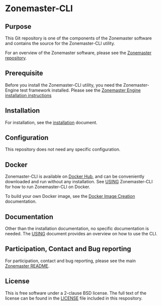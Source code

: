 # Zonemaster-CLI


## Purpose

This Git repository is one of the components of the Zonemaster software and
contains the source for the Zonemaster-CLI utility.

For an overview of the Zonemaster software, please see the
[Zonemaster repository].


## Prerequisite

Before you install the Zonemaster-CLI utility, you need the Zonemaster-Engine
test framework installed. Please see the
[Zonemaster Engine installation instructions]


## Installation

For installation, see the [installation] document.


## Configuration

This repository does not need any specific configuration.


## Docker

Zonemaster-CLI is available on [Docker Hub], and can be conveniently downloaded
and run without any installation. See [USING] Zonemaster-CLI for how to run
Zonemaster-CLI on Docker.

To build your own Docker image, see the [Docker Image Creation] documentation.


## Documentation

Other than the installation documentation, no specific documentation is needed.
The [USING] document provides an overview on how to use the CLI.


## Participation, Contact and Bug reporting

For participation, contact and bug reporting, please see the main
[Zonemaster README].


## License

This is free software under a 2-clause BSD license. The full text of the license can
be found in the [LICENSE](LICENSE) file included in this respository.


[Docker Image Creation]:                          https://github.com/zonemaster/zonemaster/blob/master/docs/internal-documentation/maintenance/ReleaseProcess-create-docker-image.md
[Docker Hub]:                                     https://hub.docker.com/u/zonemaster
[Installation]:                                   docs/Installation.md
[USING]:                                          USING.md
[Zonemaster Engine installation instructions]:    https://github.com/zonemaster/zonemaster-engine/blob/master/docs/Installation.md
[Zonemaster README]:                              https://github.com/zonemaster/zonemaster/blob/master/README.md
[Zonemaster repository]:                          https://github.com/zonemaster/zonemaster

